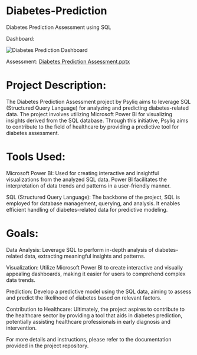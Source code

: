 # Diabetes-Prediction
Diabetes Prediction Assessment using SQL

Dashboard:

![Diabetes Prediction Dashboard](https://github.com/Khushbooo123/Diabetes-Prediction/assets/52238176/da3a21f9-dcf8-4ba3-adb4-048fc857019e)

Assessment: [Diabetes Prediction Assessment.pptx](https://github.com/Khushbooo123/Diabetes-Prediction/files/14222706/Diabetes.Prediction.Assessment.pptx)

# Project Description:

The Diabetes Prediction Assessment project by Psyliq aims to leverage SQL (Structured Query Language) for analyzing and predicting diabetes-related data. The project involves utilizing Microsoft Power BI for visualizing insights derived from the SQL database. Through this initiative, Psyliq aims to contribute to the field of healthcare by providing a predictive tool for diabetes assessment.

# Tools Used:

Microsoft Power BI: Used for creating interactive and insightful visualizations from the analyzed SQL data. Power BI facilitates the interpretation of data trends and patterns in a user-friendly manner.

SQL (Structured Query Language): The backbone of the project, SQL is employed for database management, querying, and analysis. It enables efficient handling of diabetes-related data for predictive modeling.

# Goals:

Data Analysis: Leverage SQL to perform in-depth analysis of diabetes-related data, extracting meaningful insights and patterns.

Visualization: Utilize Microsoft Power BI to create interactive and visually appealing dashboards, making it easier for users to comprehend complex data trends.

Prediction: Develop a predictive model using the SQL data, aiming to assess and predict the likelihood of diabetes based on relevant factors.

Contribution to Healthcare: Ultimately, the project aspires to contribute to the healthcare sector by providing a tool that aids in diabetes prediction, potentially assisting healthcare professionals in early diagnosis and intervention.

For more details and instructions, please refer to the documentation provided in the project repository.
